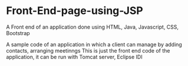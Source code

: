 # Front-End-page-using-JSP
A Front end of an application done using HTML, Java, Javascript, CSS, Bootstrap

A sample code of an application in which a client can manage by adding contacts, arranging meetinngs
This is just the front end code of the application, it can be run with Tomcat server, Eclipse IDI
